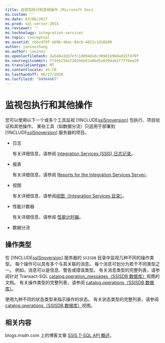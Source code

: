 ```yaml
---
title: 监视包执行和其他操作 |Microsoft Docs
ms.custom: ''
ms.date: 03/06/2017
ms.prod: sql-server-2014
ms.reviewer: ''
ms.technology: integration-services
ms.topic: conceptual
ms.assetid: cbbcd79f-ab9b-46ec-84cb-4821c1d16b99
author: janinezhang
ms.author: janinez
ms.openlocfilehash: 3a548a1bb7efc1d894d16c309d1b960a015f470f
ms.sourcegitcommit: f71e523da72019de81a8bd5a0394a62f7f76ea20
ms.translationtype: MT
ms.contentlocale: zh-CN
ms.lasthandoff: 06/17/2020
ms.locfileid: "84964667"
---
```

# <a name="monitoring-for-package-executions-and-other-operations"></a>监视包执行和其他操作
  您可以使用以下一个或多个工具监视 [!INCLUDE[ssISnoversion](../../includes/ssisnoversion-md.md)] 包执行、项目验证和其他操作。 某些工具（如数据分流）只适用于部署到 [!INCLUDE[ssISnoversion](../../includes/ssisnoversion-md.md)] 服务器的项目。  
  
-   日志  
  
     有关详细信息，请参阅 [Integration Services (SSIS) 日志记录](integration-services-ssis-logging.md)。  
  
-   报表  
  
     有关详细信息，请参阅 [Reports for the Integration Services Server](../reports-for-the-integration-services-server.md)。  
  
-   视图  
  
     有关详细信息，请参阅[视图（Integration Services 目录）](/sql/integration-services/system-views/views-integration-services-catalog)。  
  
-   性能计数器  
  
     有关详细信息，请参阅 [性能计时器](performance-counters.md)。  
  
-   数据分流  
  
## <a name="operation-types"></a>操作类型  
 在 [!INCLUDE[ssISnoversion](../../includes/ssisnoversion-md.md)] 服务器的 `SSISDB` 目录中监视几种不同的操作类型。 每个操作可以具有多个与其关联的消息。 每个消息可划分为若干不同类型之一。 例如，消息可以是信息、警告或错误类型。 有关消息类型的完整列表，请参阅针对 Transact-SQL [catalog.operation_messages（SSISDB 数据库）](/sql/integration-services/system-views/catalog-operation-messages-ssisdb-database)视图的文档。 有关操作类型的完整列表，请参阅 [catalog.operations（SSISDB 数据库）](/sql/integration-services/system-views/catalog-operations-ssisdb-database)。  
  
 使用九种不同的状态类型来指示操作的状态。 有关状态类型的完整列表，请参阅 [catalog.operations（SSISDB 数据库）](/sql/integration-services/system-views/catalog-operations-ssisdb-database)视图。  
  
## <a name="related-content"></a>相关内容  
 blogs.msdn.com 上的博客文章 [SSIS T-SQL API 概述](https://go.microsoft.com/fwlink/?LinkId=249051)。  
  
  

